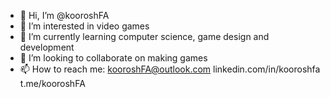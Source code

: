- 👋 Hi, I’m @kooroshFA
- 👀 I’m interested in video games
- 🌱 I’m currently learning computer science, game design and development
- 💞️ I’m looking to collaborate on making games
- 📫 How to reach me: kooroshFA@outlook.com
                      linkedin.com/in/kooroshfa
                      t.me/kooroshFA
